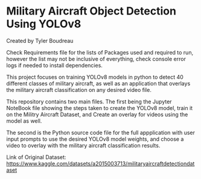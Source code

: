 # Military Aircraft Object Detection Using YOLOv8

Created by Tyler Boudreau

Check Requirements file for the lists of Packages used and required to run, however the list may not be inclusive of everything, check console error logs if needed to install dependencies.

This project focuses on training YOLOv8 models in python to detect 40 different classes of military aircraft, as well as an application that overlays the military aircraft classification on any desired video file. 

This repository contains two main files.
The first being the Jupyter NoteBook file showing the steps taken to create the YOLOv8 model, train it on the Militry Aircraft Dataset, and Create an overlay for videos using the model as well.

The second is the Python source code file for the full appplication with user input prompts to use the desired YOLOv8 model weights, and choose a video to overlay with the military aircraft classification results.

Link of Original Dataset: https://www.kaggle.com/datasets/a2015003713/militaryaircraftdetectiondataset
